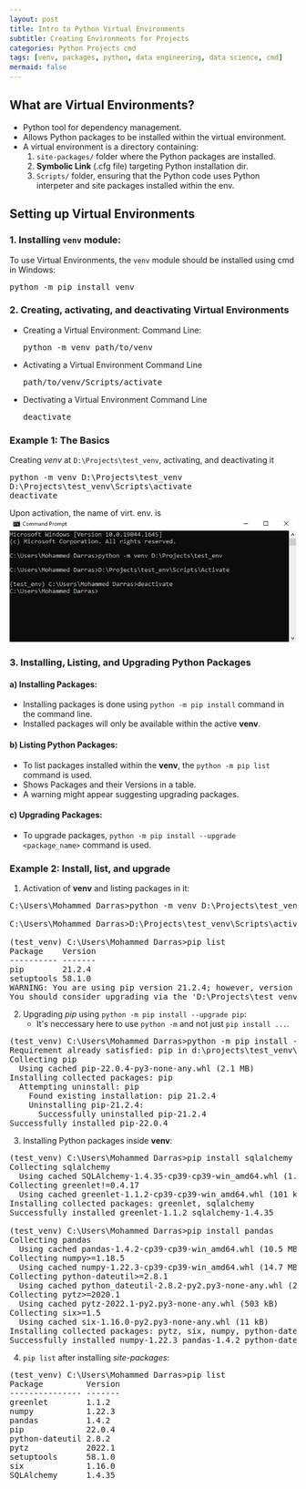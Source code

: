 ```yaml
---
layout: post
title: Intro to Python Virtual Environments
subtitle: Creating Environments for Projects
categories: Python Projects cmd
tags: [venv, packages, python, data engineering, data science, cmd]
mermaid: false
---
```


## What are Virtual Environments?
- Python tool for dependency management.
- Allows Python packages to be installed within the virtual environment.
- A virtual environment is a directory containing:
    1. `site-packages/` folder where the Python packages are installed.
    2. **Symbolic Link** (.cfg file) targeting Python installation dir.
    3. `Scripts/` folder, ensuring that the Python code uses Python interpeter and site packages installed within the env.

## Setting up Virtual Environments

### 1. Installing `venv` module:
To use Virtual Environments, the `venv` module should be installed using cmd in Windows:
<pre>
python -m pip install venv
</pre>

### 2. Creating, activating, and deactivating Virtual Environments
- Creating a Virtual Environment:
    Command Line:
    <pre>python -m venv path/to/venv</pre>
- Activating a Virtual Environment
    Command Line
    <pre>path/to/venv/Scripts/activate</pre>
- Dectivating a Virtual Environment
    Command Line
    <pre>deactivate</pre>

### Example 1: The Basics
Creating *venv* at `D:\Projects\test_venv`, activating, and deactivating it
<pre>
python -m venv D:\Projects\test_venv
D:\Projects\test_venv\Scripts\activate
deactivate
</pre>
Upon activation, the name of virt. env. is 
![title](Images/activation.PNG)


### 3. Installing, Listing, and Upgrading Python Packages


#### a) Installing Packages:
- Installing packages is done using `python -m pip install` command in the command line.
- Installed packages will only be available within the active **venv**.

#### b) Listing Python Packages:
- To list packages installed within the **venv**, the `python -m pip list` command is used.
- Shows Packages and their Versions in a table.
- A warning might appear suggesting upgrading packages.

#### c) Upgrading Packages:
- To upgrade packages, `python -m pip install --upgrade <package_name>` command is used.

### Example 2: Install, list, and upgrade

1. Activation of **venv** and listing packages in it:

<pre>
C:\Users\Mohammed Darras>python -m venv D:\Projects\test_venv

C:\Users\Mohammed Darras>D:\Projects\test_venv\Scripts\activate

(test_venv) C:\Users\Mohammed Darras>pip list
Package    Version
---------- -------
pip        21.2.4
setuptools 58.1.0
WARNING: You are using pip version 21.2.4; however, version 22.0.4 is available.
You should consider upgrading via the 'D:\Projects\test_venv\Scripts\python.exe -m pip install --upgrade pip' command.
</pre>

2. Upgrading *pip* using `python -m pip install --upgrade pip`:
    - It's neccessary here to use `python -m` and not just `pip install ...`.

<pre>
(test_venv) C:\Users\Mohammed Darras>python -m pip install --upgrade pip
Requirement already satisfied: pip in d:\projects\test_venv\lib\site-packages (21.2.4)
Collecting pip
  Using cached pip-22.0.4-py3-none-any.whl (2.1 MB)
Installing collected packages: pip
  Attempting uninstall: pip
    Found existing installation: pip 21.2.4
    Uninstalling pip-21.2.4:
      Successfully uninstalled pip-21.2.4
Successfully installed pip-22.0.4
</pre>

3. Installing Python packages inside **venv**:
<pre>
(test_venv) C:\Users\Mohammed Darras>pip install sqlalchemy
Collecting sqlalchemy
  Using cached SQLAlchemy-1.4.35-cp39-cp39-win_amd64.whl (1.6 MB)
Collecting greenlet!=0.4.17
  Using cached greenlet-1.1.2-cp39-cp39-win_amd64.whl (101 kB)
Installing collected packages: greenlet, sqlalchemy
Successfully installed greenlet-1.1.2 sqlalchemy-1.4.35

(test_venv) C:\Users\Mohammed Darras>pip install pandas
Collecting pandas
  Using cached pandas-1.4.2-cp39-cp39-win_amd64.whl (10.5 MB)
Collecting numpy>=1.18.5
  Using cached numpy-1.22.3-cp39-cp39-win_amd64.whl (14.7 MB)
Collecting python-dateutil>=2.8.1
  Using cached python_dateutil-2.8.2-py2.py3-none-any.whl (247 kB)
Collecting pytz>=2020.1
  Using cached pytz-2022.1-py2.py3-none-any.whl (503 kB)
Collecting six>=1.5
  Using cached six-1.16.0-py2.py3-none-any.whl (11 kB)
Installing collected packages: pytz, six, numpy, python-dateutil, pandas
Successfully installed numpy-1.22.3 pandas-1.4.2 python-dateutil-2.8.2 pytz-2022.1 six-1.16.0
</pre>
4. `pip list` after installing *site-packages*:
<pre>
(test_venv) C:\Users\Mohammed Darras>pip list
Package         Version
--------------- -------
greenlet        1.1.2
numpy           1.22.3
pandas          1.4.2
pip             22.0.4
python-dateutil 2.8.2
pytz            2022.1
setuptools      58.1.0
six             1.16.0
SQLAlchemy      1.4.35
</pre>





